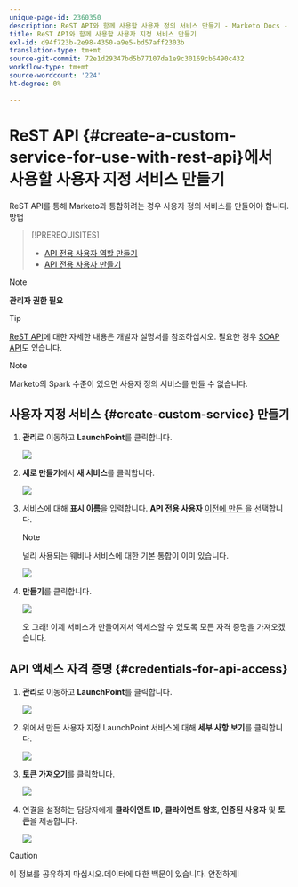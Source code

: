 ```yaml
---
unique-page-id: 2360350
description: ReST API와 함께 사용할 사용자 정의 서비스 만들기 - Marketo Docs - 제품 설명서
title: ReST API와 함께 사용할 사용자 지정 서비스 만들기
exl-id: d94f723b-2e98-4350-a9e5-bd57aff2303b
translation-type: tm+mt
source-git-commit: 72e1d29347bd5b77107da1e9c30169cb6490c432
workflow-type: tm+mt
source-wordcount: '224'
ht-degree: 0%

---
```


# ReST API {#create-a-custom-service-for-use-with-rest-api}에서 사용할 사용자 지정 서비스 만들기

ReST API를 통해 Marketo과 통합하려는 경우 사용자 정의 서비스를 만들어야 합니다. 방법

>[!PREREQUISITES]
>
>* [API 전용 사용자 역할 만들기](/help/marketo/product-docs/administration/users-and-roles/create-an-api-only-user-role.md)
>* [API 전용 사용자 만들기](/help/marketo/product-docs/administration/users-and-roles/create-an-api-only-user.md)

>



>[!NOTE]
>
>**관리자 권한 필요**

>[!TIP]
>
>[ReST API](https://developers.marketo.com/documentation/rest/)에 대한 자세한 내용은 개발자 설명서를 참조하십시오. 필요한 경우 [SOAP API](https://developers.marketo.com/documentation/soap/)도 있습니다.

>[!NOTE]
>
>Marketo의 Spark 수준이 있으면 사용자 정의 서비스를 만들 수 없습니다.

## 사용자 지정 서비스 {#create-custom-service} 만들기

1. **관리**&#x200B;로 이동하고 **LaunchPoint**&#x200B;를 클릭합니다.

   ![](assets/image2014-9-19-10-3a38-3a15.png)

1. **새로 만들기**&#x200B;에서 **새 서비스**&#x200B;를 클릭합니다.

   ![](assets/image2014-9-19-10-3a38-3a22.png)

1. 서비스에 대해 **표시 이름**&#x200B;을 입력합니다. **API 전용 사용자** [이전에 만든 ](/help/marketo/product-docs/administration/users-and-roles/create-an-api-only-user.md)을 선택합니다.

   >[!NOTE]
   >
   >널리 사용되는 웨비나 서비스에 대한 기본 통합이 이미 있습니다.

   ![](assets/image2014-9-19-10-3a38-3a32.png)

1. **만들기**&#x200B;를 클릭합니다.

   ![](assets/image2014-9-19-10-3a39-3a28.png)

   오 그래! 이제 서비스가 만들어져서 액세스할 수 있도록 모든 자격 증명을 가져오겠습니다.

## API 액세스 자격 증명 {#credentials-for-api-access}

1. **관리**&#x200B;로 이동하고 **LaunchPoint**&#x200B;를 클릭합니다.

   ![](assets/image2014-9-19-10-3a42-3a11.png)

1. 위에서 만든 사용자 지정 LaunchPoint 서비스에 대해 **세부 사항 보기**&#x200B;를 클릭합니다.

   ![](assets/image2014-9-19-10-3a42-3a16.png)

1. **토큰 가져오기**&#x200B;를 클릭합니다.

   ![](assets/image2014-9-19-10-3a42-3a24.png)

1. 연결을 설정하는 담당자에게 **클라이언트 ID**, **클라이언트 암호**, **인증된 사용자** 및 **토큰**&#x200B;을 제공합니다.

   ![](assets/image2014-9-19-10-3a42-3a38.png)

>[!CAUTION]
>
>이 정보를 공유하지 마십시오.데이터에 대한 백문이 있습니다. 안전하게!
